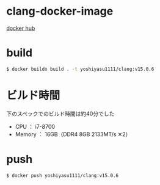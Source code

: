 # clang-docker-image

[docker hub](https://hub.docker.com/r/yoshiyasu1111/clang)

# build

```bash
$ docker buildx build . -t yoshiyasu1111/clang:v15.0.6
```

# ビルド時間

下のスペックでのビルド時間は約40分でした

- CPU ： i7-8700
- Memory ： 16GB（DDR4 8GB 2133MT/s ✕2）

# push

```bash
$ docker push yoshiyasu1111/clang:v15.0.6
```
